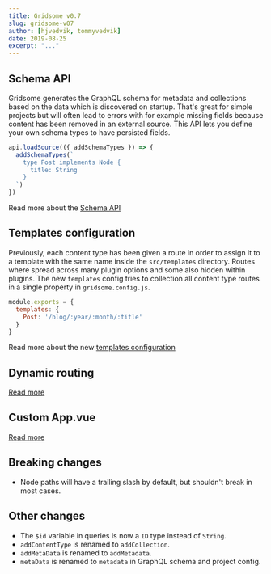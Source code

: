 ```yaml
---
title: Gridsome v0.7
slug: gridsome-v07
author: [hjvedvik, tommyvedvik]
date: 2019-08-25
excerpt: "..."
---
```

## Schema API

Gridsome generates the GraphQL schema for metadata and collections based on the data which is discovered on startup. That's great for simple projects but will often lead to errors with for example missing fields because content has been removed in an external source. This API lets you define your own schema types to have persisted fields.

```js
api.loadSource(({ addSchemaTypes }) => {
  addSchemaTypes(`
    type Post implements Node {
      title: String
    }
  `)
})
```

Read more about the [Schema API](/docs/schema-api)

## Templates configuration

Previously, each content type has been given a route in order to assign it to a template with the same name inside the `src/templates` directory. Routes where spread across many plugin options and some also hidden within plugins. The new `templates` config tries to collection all content type routes in a single property in `gridsome.config.js`.

```js
module.exports = {
  templates: {
    Post: '/blog/:year/:month/:title'
  }
}
```

Read more about the new [templates configuration](/docs/templates)

## Dynamic routing

[Read more](/docs/dynamic-routing)

## Custom App.vue

[Read more](/docs/override-app)

## Breaking changes

- Node paths will have a trailing slash by default, but shouldn't break in most cases.

## Other changes

- The `$id` variable in queries is now a `ID` type instead of `String`.
- `addContentType` is renamed to `addCollection`.
- `addMetaData` is renamed to `addMetadata`.
- `metaData` is renamed to `metadata` in GraphQL schema and project config.
